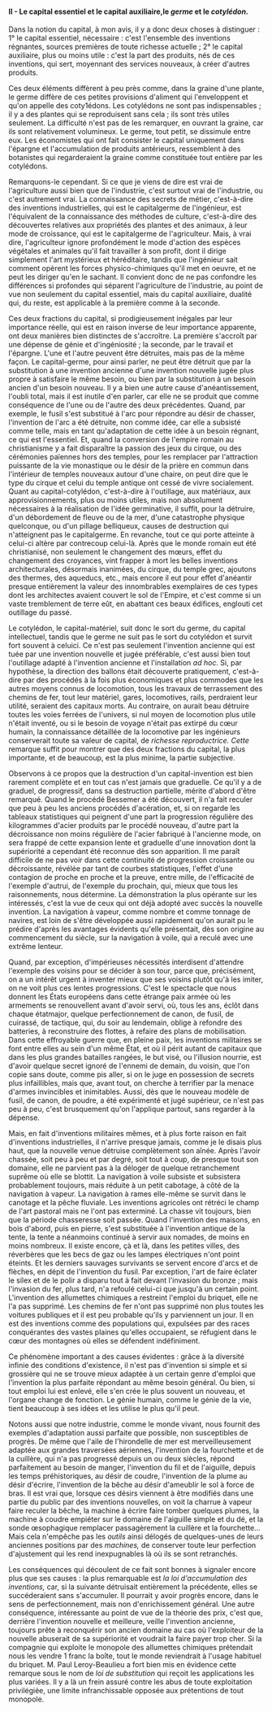 #### II - Le capital essentiel et le capital auxiliaire,le _germe_ et le _cotylédon._

Dans la notion du capital, à mon avis, il y a donc deux choses à distinguer : 1° le capital essentiel, nécessaire : c'est l'ensemble des inventions régnantes, sources premières de toute richesse actuelle ; 2° le capital auxiliaire, plus ou moins utile : c'est la part des produits, nés de ces inventions, qui sert, moyennant des services nouveaux, à créer d'autres produits.

Ces deux éléments diffèrent à peu près comme, dans la graine d'une plante, le germe diffère de ces petites provisions d'aliment qui l'enveloppent et qu'on appelle des coty1édons. Les cotylédons ne sont pas indispensables ; il y a des plantes qui se reproduisent sans cela ; ils sont très utiles seulement. La difficulté n'est pas de les remarquer, en ouvrant la graine, car ils sont relativement volumineux. Le germe, tout petit, se dissimule entre eux. Les économistes qui ont fait consister le capital uniquement dans l'épargne et l'accumulation de produits antérieurs, ressemblent à des botanistes qui regarderaient la graine comme constituée tout entière par les cotylédons.

Remarquons-le cependant. Si ce que je viens de dire est vrai de l'agriculture aussi bien que de l'industrie, c'est surtout vrai de l'industrie, ou c'est autrement vrai. La connaissance des secrets de métier, c'est-à-dire des inventions industrielles, qui est le capitalgerme de l'ingénieur, est l'équivalent de la connaissance des méthodes de culture, c'est-à-dire des découvertes relatives aux propriétés des plantes et des animaux, à leur mode de croissance, qui est le capitalgerme de l'agriculteur. Mais, à vrai dire, l'agriculteur ignore profondément le mode d'action des espèces végétales et animales qu'il fait travailler à son profit, dont il dirige simplement l'art mystérieux et héréditaire, tandis que l'ingénieur sait comment opèrent les forces physico-chimiques qu'il met en oeuvre, et ne peut les diriger qu'en le sachant. Il convient donc de ne pas confondre les différences si profondes qui séparent l'agriculture de l'industrie, au point de vue non seulement du capital essentiel, mais du capital auxiliaire, dualité qui, du reste, est applicable à la première comme à la seconde.

Ces deux fractions du capital, si prodigieusement inégales par leur importance réelle, qui est en raison inverse de leur importance apparente, ont deux manières bien distinctes de s'accroître. La première s'accroît par une dépense de génie et d'ingéniosité ; la seconde, par le travail et l'épargne. L'une et l'autre peuvent être détruites, mais pas de la même façon. Le capital-germe, pour ainsi parler, ne peut être détruit que par la substitution à une invention ancienne d'une invention nouvelle jugée plus propre à satisfaire le même besoin, ou bien par la substitution à un besoin ancien d'un besoin nouveau. Il y a bien une autre cause d'anéantissement, l'oubli total, mais il est inutile d'en parler, car elle ne se produit que comme conséquence de l'une ou de l'autre des deux précédentes. Quand, par exemple, le fusil s'est substitué à l'arc pour répondre au désir de chasser, l'invention de l'arc a été détruite, non comme idée, car elle a subsisté comme telle, mais en tant qu'adaptation de cette idée à un besoin régnant, ce qui est l'essentiel. Et, quand la conversion de l'empire romain au christianisme y a fait disparaître la passion des jeux du cirque, ou des cérémonies païennes hors des temples, pour les remplacer par l'attraction puissante de la vie monastique ou le désir de la prière en commun dans l'intérieur de temples nouveaux autour d'une chaire, on peut dire que le type du cirque et celui du temple antique ont cessé de vivre socialement. Quant au capital-cotylédon, c'est-à-dire à l'outillage, aux matériaux, aux approvisionnements, plus ou moins utiles, mais non absolument nécessaires à la réalisation de l'idée germinative, il suffit, pour la détruire, d'un débordement de fleuve ou de la mer, d'une catastrophe physique quelconque, ou d'un pillage belliqueux, causes de destruction qui n'atteignent pas le capitalgerme. En revanche, tout ce qui porte atteinte à celui-ci altère par contrecoup celui-là. Après que le monde romain eut été christianisé, non seulement le changement des mœurs, effet du changement des croyances, vint frapper à mort les belles inventions architecturales, désormais inanimées, du cirque, du temple grec, ajoutons des thermes, des aqueducs, etc., mais encore il eut pour effet d'anéantir presque entièrement la valeur des innombrables exemplaires de ces types dont les architectes avaient couvert le sol de l'Empire, et c'est comme si un vaste tremblement de terre eût, en abattant ces beaux édifices, englouti cet outillage du passé.

Le cotylédon, le capital-matériel, suit donc le sort du germe, du capital intellectuel, tandis que le germe ne suit pas le sort du cotylédon et survit fort souvent à celuici. Ce n'est pas seulement l'invention ancienne qui est tuée par une invention nouvelle et jugée préférable, c'est aussi bien tout l'outillage adapté à l'invention ancienne et l'installation _ad hoc._ Si, par hypothèse, la direction des ballons était découverte pratiquement, c'est-à-dire par des procédés à la fois plus économiques et plus commodes que les autres moyens connus de locomotion, tous les travaux de terrassement des chemins de fer, tout leur matériel, gares, locomotives, rails, perdraient leur utilité, seraient des capitaux morts. Au contraire, on aurait beau détruire toutes les voies ferrées de l'univers, si nul moyen de locomotion plus utile n'était inventé, ou si le besoin de voyage n'était pas extirpé du cœur humain, la connaissance détaillée de la locomotive par les ingénieurs conserverait toute sa valeur de capital, de _richesse reproductrice. Cette_ remarque suffit pour montrer que des deux fractions du capital, la plus importante, et de beaucoup, est la plus minime, la partie subjective.

Observons à ce propos que la destruction d'un capital-invention est bien rarement complète et en tout cas n'est jamais que graduelle. Ce qu'il y a de graduel, de progressif, dans sa destruction partielle, mérite d'abord d'être remarqué. Quand le procédé Bessemer a été découvert, il n'a fait reculer que peu à peu les anciens procédés d'acération, et, si on regarde les tableaux statistiques qui peignent d'une part la progression régulière des kilogrammes d'acier produits par le procédé nouveau, d'autre part la décroissance non moins régulière de l'acier fabriqué à l'ancienne mode, on sera frappé de cette expansion lente et graduelle d'une innovation dont la supériorité a cependant été reconnue dès son apparition. Il me paraît difficile de ne pas voir dans cette continuité de progression croissante ou décroissante, révélée par tant de courbes statistiques, l'effet d'une contagion de proche en proche et la preuve, entre mille, de l'efficacité de l'exemple d'autrui, de l'exemple du prochain, qui, mieux que tous les raisonnements, nous détermine. La démonstration la plus opérante sur les intéressés, c'est la vue de ceux qui ont déjà adopté avec succès la nouvelle invention. La navigation à vapeur, comme nombre et comme tonnage de navires, est loin de s'être développée aussi rapidement qu'on aurait pu le prédire d'après les avantages évidents qu'elle présentait, dès son origine au commencement du siècle, sur la navigation à voile, qui a reculé avec une extrême lenteur.

Quand, par exception, d'impérieuses nécessités interdisent d'attendre l'exemple des voisins pour se décider à son tour, parce que, précisément, on a un intérêt urgent à inventer mieux que ses voisins plutôt qu'à les imiter, on ne voit plus ces lentes progressions. C'est le spectacle que nous donnent les États européens dans cette étrange paix armée où les armements se renouvellent avant d'avoir servi, où, tous les ans, éclôt dans chaque étatmajor, quelque perfectionnement de canon, de fusil, de cuirassé, de tactique, qui, du soir au lendemain, oblige à refondre des batteries, à reconstruire des flottes, à refaire des plans de mobilisation. Dans cette effroyable guerre que, en pleine paix, les inventions militaires se font entre elles au sein d'un même État, et où il périt autant de capitaux que dans les plus grandes batailles rangées, le but visé, ou l'illusion nourrie, est d'avoir quelque secret ignoré de l'ennemi de demain, du voisin, que l'on copie sans doute, comme pis aller, si on le juge en possession de secrets plus infaillibles, mais que, avant tout, on cherche à terrifier par la menace d'armes invincibles et inimitables. Aussi, dès que le nouveau modèle de fusil, de canon, de poudre, a été expérimenté et jugé supérieur, ce n'est pas peu à peu, c'est brusquement qu'on l'applique partout, sans regarder à la dépense.

Mais, en fait d'inventions militaires mêmes, et à plus forte raison en fait d'inventions industrielles, il n'arrive presque jamais, comme je le disais plus haut, que la nouvelle venue détruise complètement son aînée. Après l'avoir chassée, soit peu à peu et par degré, soit tout à coup, de presque tout son domaine, elle ne parvient pas à la déloger de quelque retranchement suprême où elle se blottit. La navigation à voile subsiste et subsistera probablement toujours, mais réduite à un petit cabotage, à côté de la navigation à vapeur. La navigation à rames elle-même se survit dans le canotage et la pêche fluviale. Les inventions agricoles ont rétréci le champ de l'art pastoral mais ne l'ont pas exterminé. La chasse vit toujours, bien que la période chasseresse soit passée. Quand l'invention des maisons, en bois d'abord, puis en pierre, s'est substituée à l'invention antique de la tente, la tente a néanmoins continué à servir aux nomades, de moins en moins nombreux. Il existe encore, çà et là, dans les petites villes, des réverbères que les becs de gaz ou les lampes électriques n'ont point éteints. Et les derniers sauvages survivants se servent encore d'arcs et de flèches, en dépit de l'invention du fusil. Par exception, l'art de faire éclater le silex et de le polir a disparu tout à fait devant l'invasion du bronze ; mais l'invasion du fer, plus tard, n'a refoulé celui-ci que jusqu'à un certain point. L'invention des allumettes chimiques a restreint l'emploi du briquet, elle ne l'a pas supprimé. Les chemins de fer n'ont pas supprimé non plus toutes les voitures publiques et il est peu probable qu'ils y parviennent un jour. Il en est des inventions comme des populations qui, expulsées par des races conquérantes des vastes plaines qu'elles occupaient, se réfugient dans le cœur des montagnes où elles se défendent indéfiniment.

Ce phénomène important a des causes évidentes : grâce à la diversité infinie des conditions d'existence, il n'est pas d'invention si simple et si grossière qui ne se trouve mieux adaptée à un certain genre d'emploi que l'invention la plus parfaite répondant au même besoin général. Ou bien, si tout emploi lui est enlevé, elle s'en crée le plus souvent un nouveau, et l'organe change de fonction. Le génie humain, comme le génie de la vie, tient beaucoup à ses idées et les utilise le plus qu'il peut.

Notons aussi que notre industrie, comme le monde vivant, nous fournit des exemples d'adaptation aussi parfaite que possible, non susceptibles de progrès. De même que l'aile de l'hirondelle de mer est merveilleusement adaptée aux grandes traversées aériennes, l'invention de la fourchette et de la cuillère, qui n'a pas progressé depuis un ou deux siècles, répond parfaitement au besoin de manger, l'invention du fil et de l'aiguille, depuis les temps préhistoriques, au désir de coudre, l'invention de la plume au désir d'écrire, l'invention de la bêche au désir d'ameublir le sol à force de bras. Il est vrai que, lorsque ces désirs viennent à être modifiés dans une partie du public par des inventions nouvelles, on voit la charrue à vapeur faire reculer la bêche, la machine à écrire faire tomber quelques plumes, la machine à coudre empiéter sur le domaine de l'aiguille simple et du dé, et la sonde œsophagique remplacer passagèrement la cuillère et la fourchette… Mais cela n'empêche pas les _outils_ ainsi délogés de quelques-unes de leurs anciennes positions par des _machines,_ de conserver toute leur perfection d'ajustement qui les rend inexpugnables là où ils se sont retranchés.

Les conséquences qui découlent de ce fait sont bonnes à signaler encore plus que ses causes : la plus remarquable est _la loi d'accumulation des inventions,_ car, si la suivante détruisait entièrement la précédente, elles se succéderaient sans s'accumuler. Il pourrait y avoir progrès encore, dans le sens de perfectionnement, mais non d'enrichissement général. Une autre conséquence, intéressante au point de vue de la théorie des prix, c'est que, derrière l'invention nouvelle et meilleure, veille l'invention ancienne, toujours prête à reconquérir son ancien domaine au cas où l'exploiteur de la nouvelle abuserait de sa supériorité et voudrait la faire payer trop cher. Si la compagnie qui exploite le monopole des allumettes chimiques prétendait nous les vendre 1 franc la boîte, tout le monde reviendrait à l'usage habituel du briquet. M. Paul Leroy-Beaulieu a fort bien mis en évidence cette remarque sous le nom de _loi de substitution_ qui reçoit les applications les plus variées. Il y a là un frein assuré contre les abus de toute exploitation privilégiée, une limite infranchissable opposée aux prétentions de tout monopole.
